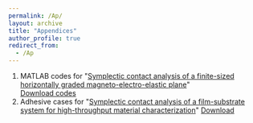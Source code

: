 ```yaml
---
permalink: /Ap/
layout: archive
title: "Appendices"
author_profile: true
redirect_from: 
  - /Ap
---
```

1. MATLAB codes for "[Symplectic contact analysis of a finite-sized horizontally graded magneto-electro-elastic plane](http://chainjackson.github.io/Chain.github.io/files/paper3.pdf)" <br>
[Download codes](http://chainjackson.github.io/Chain.github.io/files/codes_for_RSPA-2024-0591.zip)
2. Adhesive cases for "[Symplectic contact analysis of a film-substrate system for high-throughput material characterization]()"
[Download](http://chainjackson.github.io/Chain.github.io/files/codes_for_RSPA-2024-0591.zip)
